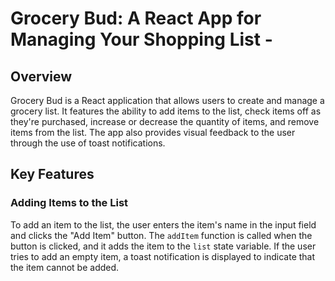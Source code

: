  # Grocery Bud: A React App for Managing Your Shopping List -

## Overview
Grocery Bud is a React application that allows users to create and manage a grocery list. It features the ability to add items to the list, check items off as they're purchased, increase or decrease the quantity of items, and remove items from the list. The app also provides visual feedback to the user through the use of toast notifications.

## Key Features
### Adding Items to the List
To add an item to the list, the user enters the item's name in the input field and clicks the "Add Item" button. The `addItem` function is called when the button is clicked, and it adds the item to the `list` state variable. If the user tries to add an empty item, a toast notification is displayed to indicate that the item cannot be added.
